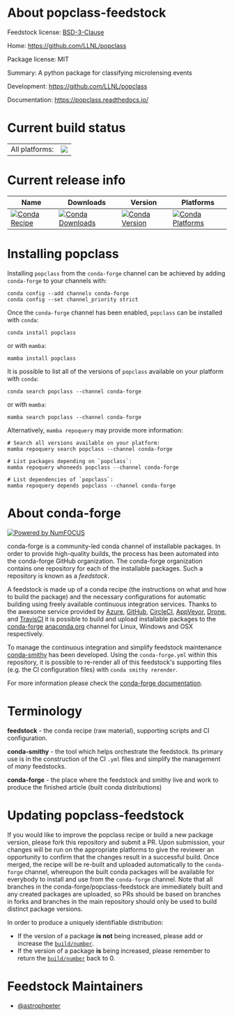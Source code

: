 About popclass-feedstock
========================

Feedstock license: [BSD-3-Clause](https://github.com/conda-forge/popclass-feedstock/blob/main/LICENSE.txt)

Home: https://github.com/LLNL/popclass

Package license: MIT

Summary: A python package for classifying microlensing events

Development: https://github.com/LLNL/popclass

Documentation: https://popclass.readthedocs.io/

Current build status
====================


<table><tr><td>All platforms:</td>
    <td>
      <a href="https://dev.azure.com/conda-forge/feedstock-builds/_build/latest?definitionId=23372&branchName=main">
        <img src="https://dev.azure.com/conda-forge/feedstock-builds/_apis/build/status/popclass-feedstock?branchName=main">
      </a>
    </td>
  </tr>
</table>

Current release info
====================

| Name | Downloads | Version | Platforms |
| --- | --- | --- | --- |
| [![Conda Recipe](https://img.shields.io/badge/recipe-popclass-green.svg)](https://anaconda.org/conda-forge/popclass) | [![Conda Downloads](https://img.shields.io/conda/dn/conda-forge/popclass.svg)](https://anaconda.org/conda-forge/popclass) | [![Conda Version](https://img.shields.io/conda/vn/conda-forge/popclass.svg)](https://anaconda.org/conda-forge/popclass) | [![Conda Platforms](https://img.shields.io/conda/pn/conda-forge/popclass.svg)](https://anaconda.org/conda-forge/popclass) |

Installing popclass
===================

Installing `popclass` from the `conda-forge` channel can be achieved by adding `conda-forge` to your channels with:

```
conda config --add channels conda-forge
conda config --set channel_priority strict
```

Once the `conda-forge` channel has been enabled, `popclass` can be installed with `conda`:

```
conda install popclass
```

or with `mamba`:

```
mamba install popclass
```

It is possible to list all of the versions of `popclass` available on your platform with `conda`:

```
conda search popclass --channel conda-forge
```

or with `mamba`:

```
mamba search popclass --channel conda-forge
```

Alternatively, `mamba repoquery` may provide more information:

```
# Search all versions available on your platform:
mamba repoquery search popclass --channel conda-forge

# List packages depending on `popclass`:
mamba repoquery whoneeds popclass --channel conda-forge

# List dependencies of `popclass`:
mamba repoquery depends popclass --channel conda-forge
```


About conda-forge
=================

[![Powered by
NumFOCUS](https://img.shields.io/badge/powered%20by-NumFOCUS-orange.svg?style=flat&colorA=E1523D&colorB=007D8A)](https://numfocus.org)

conda-forge is a community-led conda channel of installable packages.
In order to provide high-quality builds, the process has been automated into the
conda-forge GitHub organization. The conda-forge organization contains one repository
for each of the installable packages. Such a repository is known as a *feedstock*.

A feedstock is made up of a conda recipe (the instructions on what and how to build
the package) and the necessary configurations for automatic building using freely
available continuous integration services. Thanks to the awesome service provided by
[Azure](https://azure.microsoft.com/en-us/services/devops/), [GitHub](https://github.com/),
[CircleCI](https://circleci.com/), [AppVeyor](https://www.appveyor.com/),
[Drone](https://cloud.drone.io/welcome), and [TravisCI](https://travis-ci.com/)
it is possible to build and upload installable packages to the
[conda-forge](https://anaconda.org/conda-forge) [anaconda.org](https://anaconda.org/)
channel for Linux, Windows and OSX respectively.

To manage the continuous integration and simplify feedstock maintenance
[conda-smithy](https://github.com/conda-forge/conda-smithy) has been developed.
Using the ``conda-forge.yml`` within this repository, it is possible to re-render all of
this feedstock's supporting files (e.g. the CI configuration files) with ``conda smithy rerender``.

For more information please check the [conda-forge documentation](https://conda-forge.org/docs/).

Terminology
===========

**feedstock** - the conda recipe (raw material), supporting scripts and CI configuration.

**conda-smithy** - the tool which helps orchestrate the feedstock.
                   Its primary use is in the construction of the CI ``.yml`` files
                   and simplify the management of *many* feedstocks.

**conda-forge** - the place where the feedstock and smithy live and work to
                  produce the finished article (built conda distributions)


Updating popclass-feedstock
===========================

If you would like to improve the popclass recipe or build a new
package version, please fork this repository and submit a PR. Upon submission,
your changes will be run on the appropriate platforms to give the reviewer an
opportunity to confirm that the changes result in a successful build. Once
merged, the recipe will be re-built and uploaded automatically to the
`conda-forge` channel, whereupon the built conda packages will be available for
everybody to install and use from the `conda-forge` channel.
Note that all branches in the conda-forge/popclass-feedstock are
immediately built and any created packages are uploaded, so PRs should be based
on branches in forks and branches in the main repository should only be used to
build distinct package versions.

In order to produce a uniquely identifiable distribution:
 * If the version of a package **is not** being increased, please add or increase
   the [``build/number``](https://docs.conda.io/projects/conda-build/en/latest/resources/define-metadata.html#build-number-and-string).
 * If the version of a package **is** being increased, please remember to return
   the [``build/number``](https://docs.conda.io/projects/conda-build/en/latest/resources/define-metadata.html#build-number-and-string)
   back to 0.

Feedstock Maintainers
=====================

* [@astrophpeter](https://github.com/astrophpeter/)

